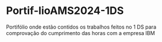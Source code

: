 # Portif-lioAMS2024-1DS
Portifólio onde estão contidos os trabalhos feitos no 1 DS para comprovação do cumprimento das horas com a empresa IBM
